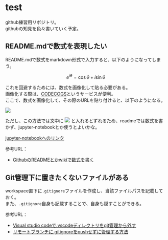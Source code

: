 # test

github練習用リポジトリ。  
githubの知見を色々書いていく予定。

## README.mdで数式を表現したい

README.mdで数式をmarkdown形式で入力すると、以下のようになってしまう。

$$
    \begin{equation}
        e^{i\theta} = \cos{\theta} +i\sin{\theta}
    \end{equation}
$$

これを回避するためには、数式を画像化して貼る必要がある。  
画像化する際は、[CODECOGS](https://www.codecogs.com/latex/eqneditor.php)というサービスが便利。  
ここで、数式を画像化して、その際のURLを貼り付けると、以下のようになる。

<img src="https://latex.codecogs.com/gif.latex?e^{i\theta}&space;=&space;\cos{\theta}&space;&plus;&space;i\sin{\theta}" />

ただし、この方法では文中に
<img src="https://latex.codecogs.com/gif.latex?e^{i\theta}&space;=&space;\cos{\theta}&space;&plus;&space;i\sin{\theta}" />
と入れるとずれるため、readmeでは数式を書かず、jupyter-notebookとか使うとよいかな。

[jupyter-notebookへのリンク](readme.ipynb)

参考URL：

- [GithubのREADMEとかwikiで数式を書く](http://idken.net/posts/2017-02-28-math_github/)

## Git管理下に置きたくないファイルがある

workspace直下に`.gitignore`ファイルを作成し、当該ファイルパスを記載しておく。  
また、`.gitignore`自身も記載することで、自身も隠すことができる。

参考URL：

- [Visual studio codeで.vscodeディレクトリをgit管理から外す](https://qiita.com/EngTks/items/a4f875956f0b087668f6)
- [リモートブランチに.gitignoreをpushせずに管理する方法](https://qiita.com/Nshota/items/08d423d9681fe9cfd744)
